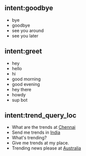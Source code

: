 ## intent:goodbye
- bye
- goodbye
- see you around
- see you later

## intent:greet
- hey
- hello
- hi
- good morning
- good evening
- hey there
- howdy
- sup bot

## intent:trend_query_loc
- What are the trends at [Chennai](location)
- Send me trends in [India](location)
- What's trending?
- Give me trends at my place.
- Trending news please at [Australia](location)


